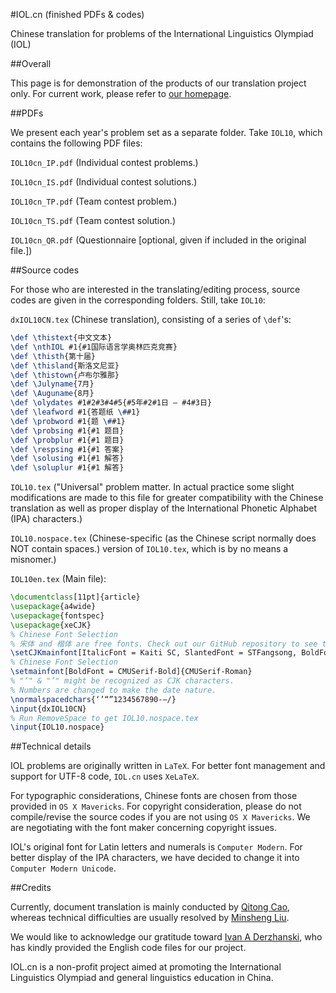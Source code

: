 #IOL.cn (finished PDFs & codes)

Chinese translation for problems of the International Linguistics Olympiad (IOL)

##Overall

This page is for demonstration of the products of our translation project only. For current work, please refer to [our homepage](https://github.com/notcome/IOL.cn). 

##PDFs

We present each year's problem set as a separate folder. Take ``IOL10``, which contains the following PDF files:

``IOL10cn_IP.pdf`` (Individual contest problems.)

``IOL10cn_IS.pdf`` (Individual contest solutions.)

``IOL10cn_TP.pdf`` (Team contest problem.)

``IOL10cn_TS.pdf`` (Team contest solution.)

``IOL10cn_QR.pdf`` (Questionnaire [optional, given if included in the original file.])

##Source codes

For those who are interested in the translating/editing process, source codes are given in the corresponding folders. Still, take ``IOL10``:


``dxIOL10CN.tex`` (Chinese translation), consisting of a series of ``\def``'s:

```LaTeX
\def \thistext{中文文本}
\def \nthIOL #1{#1国际语言学奥林匹克竞赛}
\def \thisth{第十届}
\def \thisland{斯洛文尼亚}
\def \thistown{卢布尔雅那}
\def \Julyname{7月}
\def \Auguname{8月}
\def \olydates #1#2#3#4#5{#5年#2#1日 — #4#3日}
\def \leafword #1{答题纸 \##1}
\def \probword #1{题 \##1}
\def \probsing #1{#1 题目}
\def \probplur #1{#1 题目}
\def \respsing #1{#1 答案}
\def \solusing #1{#1 解答}
\def \soluplur #1{#1 解答}
```

``IOL10.tex`` ("Universal" problem matter. In actual practice some slight modifications are made to this file for greater compatibility with the Chinese translation as well as proper display of the International Phonetic Alphabet (IPA) characters.) 

``IOL10.nospace.tex`` (Chinese-specific (as the Chinese script normally does NOT contain spaces.) version of ``IOL10.tex``, which is by no means a misnomer.)

``IOL10en.tex`` (Main file):

```LaTeX
\documentclass[11pt]{article}
\usepackage{a4wide}
\usepackage{fontspec}
\usepackage{xeCJK}
% Chinese Font Selection
% 宋体 and 楷体 are free fonts. Check out our GitHub repository to see the exact versions used.
\setCJKmainfont[ItalicFont = Kaiti SC, SlantedFont = STFangsong, BoldFont = Songti SC Bold]{Songti SC}
% Chinese Font Selection
\setmainfont[BoldFont = CMUSerif-Bold]{CMUSerif-Roman}
% "‘" & "’" might be recognized as CJK characters.
% Numbers are changed to make the date nature.
\normalspacedchars{‘’“”1234567890-—/}
\input{dxIOL10CN}
% Run RemoveSpace to get IOL10.nospace.tex
\input{IOL10.nospace}

```

##Technical details

IOL problems are originally written in ``LaTeX``. For better font management and support for UTF-8 code, ``IOL.cn`` uses ``XeLaTeX``.

For typographic considerations, Chinese fonts are chosen from those provided in ``OS X Mavericks``. For copyright consideration, please do not compile/revise the source codes if you are not using ``OS X Mavericks``. We are negotiating with the font maker concerning copyright issues. 

IOL's original font for Latin letters and numerals is ``Computer Modern``. For better display of the IPA characters, we have decided to change it into ``Computer Modern Unicode``.


##Credits

Currently, document translation is mainly conducted by [Qitong Cao](https://github.com/caoqitong), whereas technical difficulties are usually resolved by [Minsheng Liu](https://github.com/notcome). 

We would like to acknowledge our gratitude toward [Ivan A Derzhanski](http://www.math.bas.bg/~iad/), who has kindly provided the English code files for our project.

IOL.cn is a non-profit project aimed at promoting the International Linguistics Olympiad and general linguistics education in China. 
